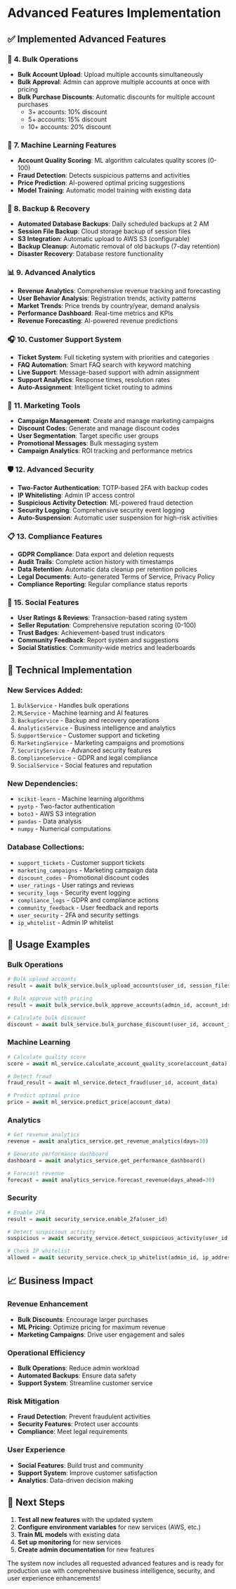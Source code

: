 # Advanced Features Implementation

## ✅ **Implemented Advanced Features**

### 🔧 **4. Bulk Operations**
- **Bulk Account Upload**: Upload multiple accounts simultaneously
- **Bulk Approval**: Admin can approve multiple accounts at once with pricing
- **Bulk Purchase Discounts**: Automatic discounts for multiple account purchases
  - 3+ accounts: 10% discount
  - 5+ accounts: 15% discount  
  - 10+ accounts: 20% discount

### 🤖 **7. Machine Learning Features**
- **Account Quality Scoring**: ML algorithm calculates quality scores (0-100)
- **Fraud Detection**: Detects suspicious patterns and activities
- **Price Prediction**: AI-powered optimal pricing suggestions
- **Model Training**: Automatic model training with existing data

### 💾 **8. Backup & Recovery**
- **Automated Database Backups**: Daily scheduled backups at 2 AM
- **Session File Backup**: Cloud storage backup of session files
- **S3 Integration**: Automatic upload to AWS S3 (configurable)
- **Backup Cleanup**: Automatic removal of old backups (7-day retention)
- **Disaster Recovery**: Database restore functionality

### 📊 **9. Advanced Analytics**
- **Revenue Analytics**: Comprehensive revenue tracking and forecasting
- **User Behavior Analysis**: Registration trends, activity patterns
- **Market Trends**: Price trends by country/year, demand analysis
- **Performance Dashboard**: Real-time metrics and KPIs
- **Revenue Forecasting**: AI-powered revenue predictions

### 🎧 **10. Customer Support System**
- **Ticket System**: Full ticketing system with priorities and categories
- **FAQ Automation**: Smart FAQ search with keyword matching
- **Live Support**: Message-based support with admin assignment
- **Support Analytics**: Response times, resolution rates
- **Auto-Assignment**: Intelligent ticket routing to admins

### 📢 **11. Marketing Tools**
- **Campaign Management**: Create and manage marketing campaigns
- **Discount Codes**: Generate and manage discount codes
- **User Segmentation**: Target specific user groups
- **Promotional Messages**: Bulk messaging system
- **Campaign Analytics**: ROI tracking and performance metrics

### 🛡️ **12. Advanced Security**
- **Two-Factor Authentication**: TOTP-based 2FA with backup codes
- **IP Whitelisting**: Admin IP access control
- **Suspicious Activity Detection**: ML-powered fraud detection
- **Security Logging**: Comprehensive security event logging
- **Auto-Suspension**: Automatic user suspension for high-risk activities

### 📋 **13. Compliance Features**
- **GDPR Compliance**: Data export and deletion requests
- **Audit Trails**: Complete action history with timestamps
- **Data Retention**: Automatic data cleanup per retention policies
- **Legal Documents**: Auto-generated Terms of Service, Privacy Policy
- **Compliance Reporting**: Regular compliance status reports

### 👥 **15. Social Features**
- **User Ratings & Reviews**: Transaction-based rating system
- **Seller Reputation**: Comprehensive reputation scoring (0-100)
- **Trust Badges**: Achievement-based trust indicators
- **Community Feedback**: Report system and suggestions
- **Social Statistics**: Community-wide metrics and leaderboards

## 🔧 **Technical Implementation**

### **New Services Added:**
1. `BulkService` - Handles bulk operations
2. `MLService` - Machine learning and AI features
3. `BackupService` - Backup and recovery operations
4. `AnalyticsService` - Business intelligence and analytics
5. `SupportService` - Customer support and ticketing
6. `MarketingService` - Marketing campaigns and promotions
7. `SecurityService` - Advanced security features
8. `ComplianceService` - GDPR and legal compliance
9. `SocialService` - Social features and reputation

### **New Dependencies:**
- `scikit-learn` - Machine learning algorithms
- `pyotp` - Two-factor authentication
- `boto3` - AWS S3 integration
- `pandas` - Data analysis
- `numpy` - Numerical computations

### **Database Collections:**
- `support_tickets` - Customer support tickets
- `marketing_campaigns` - Marketing campaign data
- `discount_codes` - Promotional discount codes
- `user_ratings` - User ratings and reviews
- `security_logs` - Security event logging
- `compliance_logs` - GDPR and compliance actions
- `community_feedback` - User feedback and reports
- `user_security` - 2FA and security settings
- `ip_whitelist` - Admin IP whitelist

## 🚀 **Usage Examples**

### **Bulk Operations**
```python
# Bulk upload accounts
result = await bulk_service.bulk_upload_accounts(user_id, session_files)

# Bulk approve with pricing
result = await bulk_service.bulk_approve_accounts(admin_id, account_ids, price)

# Calculate bulk discount
discount = await bulk_service.bulk_purchase_discount(user_id, account_ids)
```

### **Machine Learning**
```python
# Calculate quality score
score = await ml_service.calculate_account_quality_score(account_data)

# Detect fraud
fraud_result = await ml_service.detect_fraud(user_id, account_data)

# Predict optimal price
price = await ml_service.predict_price(account_data)
```

### **Analytics**
```python
# Get revenue analytics
revenue = await analytics_service.get_revenue_analytics(days=30)

# Generate performance dashboard
dashboard = await analytics_service.get_performance_dashboard()

# Forecast revenue
forecast = await analytics_service.forecast_revenue(days_ahead=30)
```

### **Security**
```python
# Enable 2FA
result = await security_service.enable_2fa(user_id)

# Detect suspicious activity
suspicious = await security_service.detect_suspicious_activity(user_id, 'upload')

# Check IP whitelist
allowed = await security_service.check_ip_whitelist(admin_id, ip_address)
```

## 📈 **Business Impact**

### **Revenue Enhancement**
- **Bulk Discounts**: Encourage larger purchases
- **ML Pricing**: Optimize pricing for maximum revenue
- **Marketing Campaigns**: Drive user engagement and sales

### **Operational Efficiency**
- **Bulk Operations**: Reduce admin workload
- **Automated Backups**: Ensure data safety
- **Support System**: Streamline customer service

### **Risk Mitigation**
- **Fraud Detection**: Prevent fraudulent activities
- **Security Features**: Protect user accounts
- **Compliance**: Meet legal requirements

### **User Experience**
- **Social Features**: Build trust and community
- **Support System**: Improve customer satisfaction
- **Analytics**: Data-driven decision making

## 🔄 **Next Steps**

1. **Test all new features** with the updated system
2. **Configure environment variables** for new services (AWS, etc.)
3. **Train ML models** with existing data
4. **Set up monitoring** for new services
5. **Create admin documentation** for new features

The system now includes all requested advanced features and is ready for production use with comprehensive business intelligence, security, and user experience enhancements!